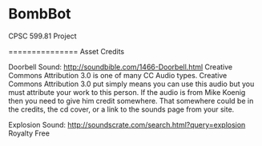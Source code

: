 # BombBot
CPSC 599.81 Project




===============
Asset Credits


Doorbell Sound:
http://soundbible.com/1466-Doorbell.html
Creative Commons Attribution 3.0 is one of many CC Audio types. Creative Commons Attribution 3.0 put simply means you can use this audio but you must attribute your work to this person. If the audio is from Mike Koenig then you need to give him credit somewhere. That somewhere could be in the credits, the cd cover, or a link to the sounds page from your site.


Explosion Sound:
http://soundscrate.com/search.html?query=explosion
Royalty Free